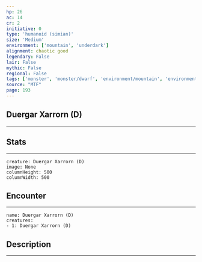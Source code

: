 ```yaml
---
hp: 26
ac: 14
cr: 2
initiative: 0
type: 'humanoid (simian)'    
size: 'Medium'
environment: ['mountain', 'underdark']
alignment: chaotic good
legendary: False
lair: False
mythic: False
regional: False
tags: ['monster', 'monster/dwarf', 'environment/mountain', 'environment/underdark']
source: "MTF"
page: 193
---
```


## Duergar Xarrorn (D)
---



## Stats
---

```statblock
creature: Duergar Xarrorn (D)
image: None
columnHeight: 500
columnWidth: 500
```

## Encounter
---

```encounter-table
name: Duergar Xarrorn (D)
creatures:
- 1: Duergar Xarrorn (D)
```

## Description
---




